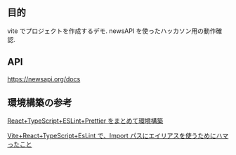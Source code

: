 ## 目的

vite でプロジェクトを作成するデモ.
newsAPI を使ったハッカソン用の動作確認.

## API

https://newsapi.org/docs

## 環境構築の参考

[React+TypeScript+ESLint+Prettier をまとめて環境構築](https://zenn.dev/jpn_asane/articles/d7f44682b74fdc)

[Vite+React+TypeScript+EsLint で、Import パスにエイリアスを使うためにハマったこと](https://zenn.dev/longbridge/articles/5e33ff1a625158)
